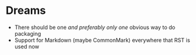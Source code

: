# Dreams

- There should be one *and preferably only one* obvious way to do packaging
- Support for Markdown (maybe CommonMark) everywhere that RST is used now
